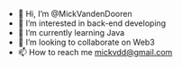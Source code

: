 - 👋 Hi, I’m @MickVandenDooren
- 👀 I’m interested in back-end developing
- 🌱 I’m currently learning Java
- 💞️ I’m looking to collaborate on Web3
- 📫 How to reach me mickvdd@gmail.com

<!---
MickVandenDooren/MickVandenDooren is a ✨ special ✨ repository because its `README.md` (this file) appears on your GitHub profile.
You can click the Preview link to take a look at your changes.
--->
